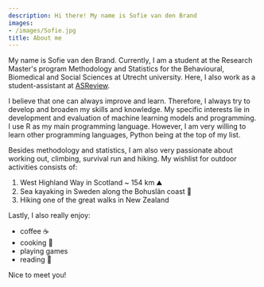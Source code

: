```yaml
---
description: Hi there! My name is Sofie van den Brand
images:
- /images/Sofie.jpg
title: About me 
---
```


My name is Sofie van den Brand. Currently, I am a student at the Research Master's program Methodology and Statistics for the Behavioural, Biomedical and Social Sciences at Utrecht university. Here, I also work as a student-assistant at [ASReview](http://asreview.nl/).

I believe that one can always improve and learn. Therefore, I always try to develop and broaden my skills and knowledge. My specific interests lie in development and evaluation of machine learning models and programming. I use R as my main programming language. However, I am very willing to learn other programming languages, Python being at the top of my list. 
                            

Besides methodology and statistics, I am also very passionate about working out, climbing, survival run and hiking. My wishlist for outdoor activities consists of:

1. West Highland Way in Scotland ~ 154 km :mountain:
2. Sea kayaking in Sweden along the Bohuslän coast :canoe:
3. Hiking one of the great walks in New Zealand

Lastly, I also really enjoy:

* coffee :coffee:
* cooking :apple:
* playing games 
* reading :book:


Nice to meet you!

